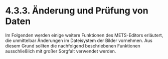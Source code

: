 # 4.3.3. Änderung und Prüfung von Daten

Im Folgenden werden einige weitere Funktionen des METS-Editors erläutert, die unmittelbar Änderungen im Dateisystem der Bilder vornehmen. Aus diesem Grund sollten die nachfolgend beschriebenen Funktionen ausschließlich mit großer Sorgfalt verwendet werden.

